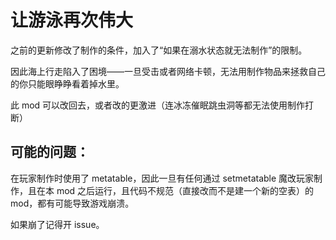# 让游泳再次伟大
之前的更新修改了制作的条件，加入了“如果在溺水状态就无法制作”的限制。

因此海上行走陷入了困境——一旦受击或者网络卡顿，无法用制作物品来拯救自己的你只能眼睁睁看着掉水里。

此 mod 可以改回去，或者改的更激进（连冰冻催眠跳虫洞等都无法使用制作打断）

## 可能的问题：
在玩家制作时使用了 metatable，因此一旦有任何通过 setmetatable 魔改玩家制作，且在本 mod 之后运行，且代码不规范（直接改而不是建一个新的空表）的 mod，都有可能导致游戏崩溃。

如果崩了记得开 issue。
